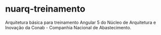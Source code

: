# nuarq-treinamento
Arquitetura básica para treinamento Angular 5 do Núcleo de Arquitetura e Inovação da Conab - Companhia Nacional de Abastecimento. 
